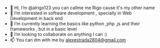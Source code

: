 - 👋 Hi, I’m @alrigo123 you can callme me Rigo cause it's my other name
- 👀 I’m interested in software development , specially in Web Development in back end
- 🌱 I’m currently learning the basics like python ,php ,js and their frameworks , but in a basic level
- 💞️ I’m looking to collaborate on anything I can :)
- 📫 You can dm with me by alexestrada2804@gmail.com

<!---
alrigo123/alrigo123 is a ✨ special ✨ repository because its `README.md` (this file) appears on your GitHub profile.
You can click the Preview link to take a look at your changes.
--->
